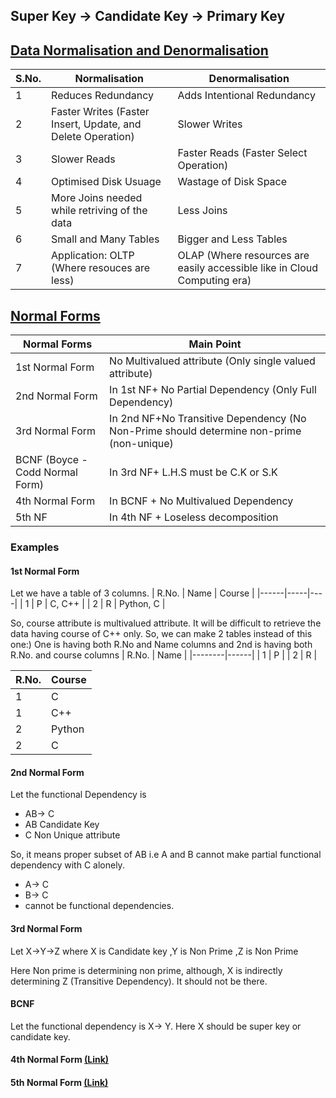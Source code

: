 ## Super Key -> Candidate Key -> Primary Key

## [Data Normalisation and Denormalisation](https://youtu.be/W_5vn8TBLys)

| S.No. | Normalisation | Denormalisation |
|------|-------------|---------------|
| 1 | Reduces Redundancy | Adds Intentional Redundancy |
| 2 | Faster Writes (Faster Insert, Update, and Delete Operation) | Slower Writes |
| 3 | Slower Reads | Faster Reads (Faster Select Operation) |
| 4 | Optimised Disk Usuage | Wastage of Disk Space |
| 5 | More Joins needed while retriving of the data | Less Joins |
| 6 | Small and Many Tables |  Bigger and Less Tables |
| 7 | Application: OLTP (Where resouces are less)| OLAP (Where resources are easily accessible like in Cloud Computing era) |
 
## [Normal Forms](https://youtu.be/EGEwkad_llA)
| Normal Forms | Main Point |
|-----------------|--------|
| 1st Normal Form | No Multivalued attribute (Only single valued attribute)| 
| 2nd Normal Form | In 1st NF+ No Partial Dependency (Only Full Dependency)|
| 3rd Normal Form | In 2nd NF+No Transitive Dependency (No Non-Prime should determine non-prime (non-unique) |
| BCNF (Boyce - Codd Normal Form)| In 3rd NF+ L.H.S must be C.K or S.K | 
| 4th Normal Form | In BCNF + No Multivalued Dependency |
| 5th NF | In 4th NF + Loseless decomposition |

### Examples 
#### 1st Normal Form
Let we have a table of 3 columns.
| R.No. | Name | Course |
|------|-----|----|
| 1 | P | C, C++ |
| 2 | R | Python, C |

So, course attribute is multivalued attribute.
It will be difficult to retrieve the data having course of C++ only.
So, we can make 2 tables instead of this one:)
One is having both R.No and Name columns and 2nd is having both R.No. and course columns
| R.No. | Name |
|--------|------|
| 1 | P |
| 2 | R |

| R.No. | Course |
|-------|-------|
| 1 | C |
| 1 | C++ |
| 2 | Python |
| 2 | C |

#### 2nd Normal Form
Let the functional Dependency is 
- AB-> C
- AB Candidate Key
- C Non Unique attribute

So, it means proper subset of AB i.e A and B cannot make partial functional dependency with C alonely.
- A-> C
- B-> C
- cannot be functional dependencies.

#### 3rd Normal Form

Let X->Y->Z
where X is Candidate key
,Y is Non Prime
,Z is Non Prime 

Here Non prime is determining non prime, although, X is indirectly determining Z (Transitive Dependency).
It should not be there.

#### BCNF

Let the functional dependency is X-> Y. Here X should be super key or candidate key.

#### 4th Normal Form [(Link)](https://www.javatpoint.com/dbms-forth-normal-form)
#### 5th Normal Form [(Link)](https://www.javatpoint.com/dbms-fifth-normal-form)




















